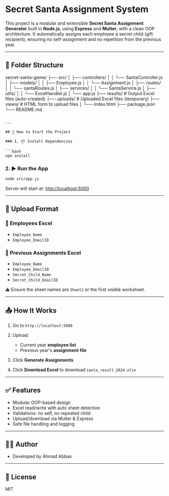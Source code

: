 # Secret Santa Assignment System

This project is a modular and extensible **Secret Santa Assignment Generator** built in **Node.js**, using **Express** and **Multer**, with a clean OOP architecture. It automatically assigns each employee a secret child (gift recipient), ensuring no self-assignment and no repetition from the previous year.

---

## 📁 Folder Structure
secret-santa-game/
├── src/
│   ├── controllers/
│   │   └── SantaController.js
│   ├── models/
│   │   ├── Employee.js
│   │   └── Assignment.js
│   ├── routes/
│   │   └── santaRoutes.js
│   ├── services/
│   │   └── SantaService.js
│   ├── utils/
│   │   └── ExcelHandler.js
│   └── app.js
├── results/               # Output Excel files (auto-created)
├── uploads/               # Uploaded Excel files (temporary)
├── views/                 # HTML form to upload files
│   └── index.html
├── package.json
└── README.md
```

---

## 🚀 How to Start the Project

### 1. 📦 Install Dependencies

```bash
npm install
```

### 2. ▶️ Run the App

```bash
node src/app.js
```

Server will start at: [http://localhost:5000](http://localhost:5000)

---

## 🧾 Upload Format

### 🧍 Employees Excel

* `Employee_Name`
* `Employee_EmailID`

### 📄 Previous Assignments Excel

* `Employee_Name`
* `Employee_EmailID`
* `Secret_Child_Name`
* `Secret_Child_EmailID`

⚠️ Ensure the sheet names are `Sheet1` or the first visible worksheet.

---

## 📤 How It Works

1. Go to `http://localhost:5000`
2. Upload:

   * Current year **employee list**
   * Previous year's **assignment file**
3. Click **Generate Assignments**
4. Click **Download Excel** to download `santa_result_2024.xlsx`

---

## ✅ Features

* Modular OOP-based design
* Excel read/write with auto sheet detection
* Validations: no self, no repeated child
* Upload/download via Multer & Express
* Safe file handling and logging

---

## 👨‍💻 Author

* Developed by Ahmad Abbas

---

## 📄 License

MIT
